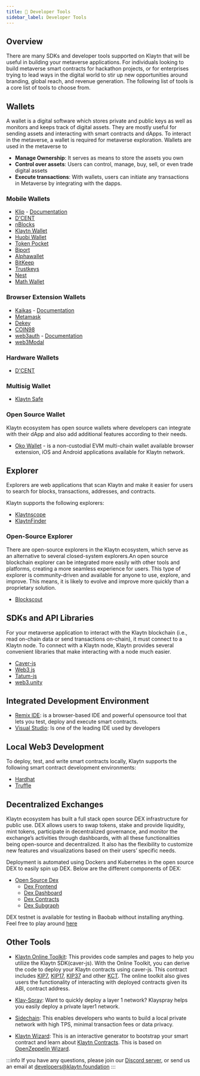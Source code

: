 ```yaml
---
title: 🔧 Developer Tools
sidebar_label: Developer Tools
---
```


## Overview <a id="Developer Tools"></a>

There are many SDKs and developer tools supported on Klaytn that will be useful in building your metaverse applications. For individuals looking to build metaverse smart contracts for hackathon projects, or for enterprises trying to lead ways in the digital world to stir up new opportunities around branding, global reach, and revenue generation. The following list of tools is a core list of tools to choose from.


## Wallets <a id="Wallets"> </a>
A wallet is a digital software which stores private and public keys as well as monitors and keeps track of digital assets. They are mostly useful for sending assets and interacting with smart contracts and dApps. To interact in the metaverse, a wallet is required for metaverse exploration. Wallets are used in the metaverse to

* **Manage Ownership**: It serves as means to store the assets you own
* **Control over assets**: Users can control, manage, buy, sell, or even trade digital assets
* **Execute transactions**: With wallets, users can initiate any transactions in Metaverse by integrating with the dapps.

### Mobile Wallets <a id="Mobile Wallets"></a>
* [Klip](https://klipwallet.com/) - [Documentation](https://docs.klipwallet.com/)
* [D'CENT](https://dcentwallet.com/)
* [nBlocks](https://nblocks.io/)
* [Klaytn Wallet](https://wallet.klaytn.com/)
* [Huobi Wallet](https://www.huobiwallet.com/en/)
* [Token Pocket](https://www.tokenpocket.pro/)
* [Biport](https://biport.io/)
* [Alphawallet](https://alphawallet.com/)
* [BitKeep](https://bitkeep.com/)
* [Trustkeys](https://trustkeys.network/)
* [Nest](https://nes.tech/)
* [Math Wallet](https://mathwallet.org/ko-kr/)


### Browser Extension Wallets <a id="Browser Extension Wallets"></a>

* [Kaikas](https://chrome.google.com/webstore/detail/kaikas/jblndlipeogpafnldhgmapagcccfchpi) - [Documentation](https://docs.kaikas.io/)
* [Metamask](https://docs.klaytn.foundation/content/dapp/tutorials/connecting-metamask)
* [Dekey](https://chrome.google.com/webstore/detail/dekey/cekclnkpicopjiagjphfoahcinhmgbjp)
* [COIN98](https://chrome.google.com/webstore/detail/coin98-wallet/aeachknmefphepccionboohckonoeemg)
* [web3auth](https://web3auth.io/) - [Documentation](https://web3auth.io/docs/connect-blockchain/klaytn)
* [web3Modal](https://github.com/WalletConnect/web3modal/tree/V1/example)


### Hardware Wallets <a id="Hardware Wallets"></a>
* [D'CENT](https://dcentwallet.com/)

### Multisig Wallet <a id="MultiSig Wallet"></a>
* [Klaytn Safe](https://safe.klaytn.foundation/)

### Open Source Wallet <a id="Open Source Wallets"></a>

Klaytn ecosystem has open source wallets where developers can integrate with their dApp and also add additional features according to their needs.

* [Oko Wallet](https://github.com/madfish-solutions/oko-wallet) - is a non-custodial EVM multi-chain wallet available browser extension, iOS and Android applications available for Klaytn network.

## Explorer <a id="Explorer"></a>

Explorers are web applications that scan Klaytn and make it easier for users to search for blocks, transactions, addresses, and contracts.

Klaytn supports the following explorers:

* [Klaytnscope](https://scope.klaytn.com/)
* [KlaytnFinder](https://www.klaytnfinder.io/)

### Open-Source Explorer

There are open-source explorers in the Klaytn ecosystem, which serve as an alternative to several closed-system explorers.An open source blockchain explorer can be integrated more easily with other tools and platforms, creating a more seamless experience for users. This type of explorer is community-driven and available for anyone to use, explore, and improve. This means, it is likely to evolve and improve more quickly than a proprietary solution.

* [Blockscout](https://github.com/blockscout/blockscout)

## SDKs and API Libraries <a id="SDKs and API Libraries"></a>
For your metaverse application to interact with the Klaytn blockchain (i.e., read on-chain data or send transactions on-chain), it must connect to a Klaytn node.  To connect with a Klaytn node, Klaytn provides several convenient libraries that make interacting with a node much easier.

* [Caver-js](https://github.com/klaytn/caver-js)
* [Web3 js](https://web3js.readthedocs.io/en/v1.8.1/)
* [Tatum-js](https://github.com/tatumio/tatum-js)
* [web3.unity](https://github.com/ChainSafe/web3.unity)

## Integrated Development Environment <a id="Integrated Development Environment"></a>

* [Remix IDE](https://remix.ethereum.org/): is a browser-based IDE and powerful opensource tool that lets you test, deploy and execute smart contracts.
* [Visual Studio](https://code.visualstudio.com/download): Is one of the leading IDE used by developers

## Local Web3 Development <a id="Local Web3 Development"> </a>
To deploy, test, and write smart contracts locally, Klaytn supports the following smart contract development environments:

* [Hardhat](https://hardhat.org/)
* [Truffle](https://github.com/trufflesuite/truffle)

## Decentralized Exchanges <a id="Decentralized Exchanges"></a>

Klaytn ecosystem has built a full stack open source DEX infrastructure for public use.  DEX allows users to swap tokens, stake and provide liquidity, mint tokens, participate in decentralized governance, and monitor the exchange’s activities through dashboards, with all these functionalities being open-source and decentralized. It also has the flexibility to customize new features and visualizations based on their users’ specific needs.

Deployment is automated using Dockers and Kubernetes in the open source DEX to easily spin up DEX. Below are the different components of DEX: 

 * [Open Source Dex](https://dex.baobab.klaytn.net/)
    * [Dex Frontend](https://github.com/klaytn/klaytn-dex-frontend)
    * [Dex Dashboard](https://github.com/klaytn/klaytn-dex-dashboard)
    * [Dex Contracts](https://github.com/klaytn/klaytn-dex-contracts)
    * [Dex Subgraph](https://github.com/klaytn/klaytn-dex-subgraphs)

DEX testnet is available for testing in Baobab without installing anything. Feel free to play around [here](https://dex.baobab.klaytn.net/swap)

## Other Tools <a id="Other Tools"></a>

* [Klaytn Online Toolkit](https://toolkit.klaytn.foundation/): This provides code samples and pages to help you utilize the Klaytn SDK(caver-js). With the Online Toolkit, you can derive the code to deploy your Klaytn contracts using caver-js. This contract includes [KIP7](https://toolkit.klaytn.foundation/kct/KIP7Deploy), [KIP17](https://toolkit.klaytn.foundation/kct/KIP17Deploy), [KIP37](https://toolkit.klaytn.foundation/kct/KIP37Deploy) and other [KCT](https://toolkit.klaytn.foundation/kct/KCTDetection). The online toolkit also gives users the functionality of interacting with deployed contracts given its ABI, contract address.
  
* [Klay-Spray](https://github.com/klaytn/klayspray): Want to quickly deploy a layer 1 network? Klayspray helps you easily deploy a private layer1 network.
  
* [Sidechain](https://docs.klaytn.foundation/content/installation-guide/deployment/service-chain): This enables developers who wants to build a local private network with high TPS, minimal transaction fees or data privacy.
   
* [Klaytn Wizard](https://wizard.klaytn.foundation/): This is an interactive generator to bootstrap your smart contract and learn about [Klaytn Contracts](https://github.com/klaytn/klaytn-contracts). This is based on [OpenZeppelin Wizard](https://wizard.openzeppelin.com/).


:::info
If you have any questions, please join our [Discord server](https://discord.io/KlaytnOfficial), or send us an email at developers@klaytn.foundation
:::



